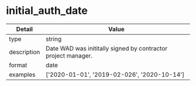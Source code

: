 # initial_auth_date
| Detail | Value |
| ------ | ----- |
| type | string |
| description | Date WAD was inititally signed by contractor project manager. |
| format | date |
| examples | ['2020-01-01', '2019-02-026', '2020-10-14'] |
